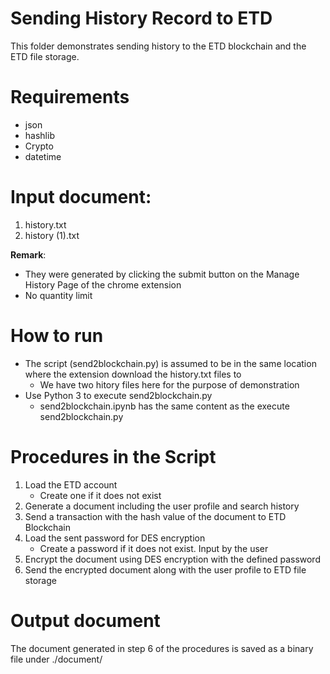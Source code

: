 # Sending History Record to ETD
This folder demonstrates sending history to the ETD blockchain and the ETD file storage.

# Requirements
* json
* hashlib
* Crypto
* datetime

# Input document:
1. history.txt
2. history (1).txt

**Remark**: 
* They were generated by clicking the submit button on the Manage History Page of the chrome extension
* No quantity limit

# How to run
* The script (send2blockchain.py) is assumed to be in the same location where the extension download the history.txt files to
	* We have two hitory files here for the purpose of demonstration
* Use Python 3 to execute send2blockchain.py
	* send2blockchain.ipynb has the same content as the execute send2blockchain.py

# Procedures in the Script
1. Load the ETD account
	* Create one if it does not exist
2. Generate a document including the user profile and search history
3. Send a transaction with the hash value of the document to ETD Blockchain
4. Load the sent password for DES encryption
	* Create a password if it does not exist. Input by the user
5. Encrypt the document using DES encryption with the defined password
6. Send the encrypted document along with the user profile to ETD file storage

# Output document
The document generated in step 6 of the procedures is saved as a binary file under ./document/
